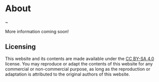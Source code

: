 # About

~

More information coming soon!

## Licensing

This website and its contents are made available under the [CC BY-SA 4.0](https://creativecommons.org/licenses/by-sa/4.0/) license.  You may reproduce or adapt the contents of this website for any commercial or non-commercial purpose, as long as the reproduction or adaptation is attributed to the original authors of this website.